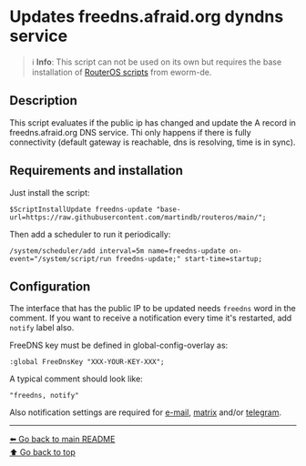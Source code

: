Updates freedns.afraid.org dyndns service
=========================================

> ℹ️ **Info**: This script can not be used on its own but requires the base
> installation of [RouterOS scripts](https://github.com/eworm-de/routeros-scripts/tree/main#routeros-scripts) from eworm-de.

Description
-----------

This script evaluates if the public ip has changed and update the A record in freedns.afraid.org DNS service.
Thi only happens if there is fully connectivity (default gateway is reachable, dns is resolving, time is in sync).


Requirements and installation
-----------------------------

Just install the script:

    $ScriptInstallUpdate freedns-update "base-url=https://raw.githubusercontent.com/martindb/routeros/main/";

Then add a scheduler to run it periodically:

    /system/scheduler/add interval=5m name=freedns-update on-event="/system/script/run freedns-update;" start-time=startup;


Configuration
-------------

The interface that has the public IP to be updated needs `freedns` word in the comment.
If you want to receive a notification every time it's restarted, add `notify` label also.

FreeDNS key must be defined in global-config-overlay as:

    :global FreeDnsKey "XXX-YOUR-KEY-XXX";


A typical comment should look like:

    "freedns, notify"

Also notification settings are required for
[e-mail](https://github.com/eworm-de/routeros-scripts/blob/main/doc/mod/notification-email.md),
[matrix](https://github.com/eworm-de/routeros-scripts/blob/main/doc/mod/notification-matrix.md) and/or
[telegram](https://github.com/eworm-de/routeros-scripts/blob/main/doc/mod/notification-telegram.md).

---
[⬅️ Go back to main README](../README.md)  
[⬆️ Go back to top](#top)

